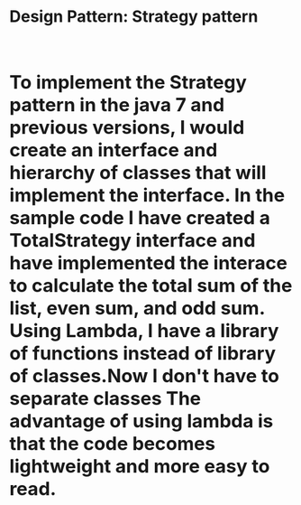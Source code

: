 **<h1>Design Pattern: Strategy pattern<h1>**  

<h3>To implement the Strategy pattern in the java 7 and previous versions, I would create an interface and hierarchy of classes that will implement the interface. In the sample code I have created a TotalStrategy interface and have implemented the interace to calculate the total sum of the list, even sum, and odd sum.  
Using Lambda, I have a library of functions instead of library of classes.Now I don't have to separate classes 
The advantage of using lambda is that the code becomes lightweight and more easy to read.<h3>
